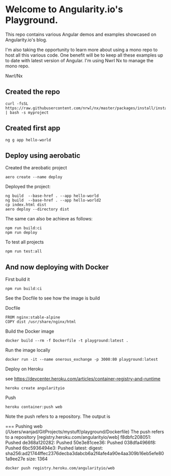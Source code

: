 # Welcome to Angularity.io's Playground.

This repo contains various Angular demos and examples showcased on Angularity.io's blog.

I'm also taking the opportunity to learn more about using a mono repo to host all this various code. One benefit will be to keep all these examples up to date with latest version of Angular. I'm using Nwrl Nx to manage the mono repo.

Nwrl/Nx

## Created the repo

```
curl -fsSL https://raw.githubusercontent.com/nrwl/nx/master/packages/install/install.sh | bash -s myproject
```

## Created first app

```
ng g app hello-world
```


## Deploy using aerobatic

Created the areobatic project

```
aero create --name deploy
```

Deployed the project:

```
ng build  --base-href . --app hello-world
ng build  --base-href . --app hello-world2
cp index.html dist
aero deploy --directory dist
```

The same can also be achieve as follows:

```
npm run build:ci
npm run deploy
```

To test all projects

```
npm run test:all
```

## And now deploying  with Docker

First build it

```
npm run build:ci
```

See the Docfile to see how the image is build

Docfile
```
FROM nginx:stable-alpine
COPY dist /usr/share/nginx/html
```

Build the Docker image

```
docker build --rm -f Dockerfile -t playground:latest .
```

Run the image locally

```
docker run -it --name onerous_exchange -p 3000:80 playground:latest
```

Deploy on Heroku

see https://devcenter.heroku.com/articles/container-registry-and-runtime

```
heroku create angularityio
```

Push

```
heroku container:push web
```

Note the push refers to a repository. The output is

=== Pushing web (/Users/wanjad/GitProjects/mystuff/playground/Dockerfile)
The push refers to a repository [registry.heroku.com/angularityio/web]
f8dbfc208051: Pushed
de368a120282: Pushed
50e3e81cee36: Pushed
038dfa4966f8: Pushed
6bc5936494e3: Pushed
latest: digest: sha256:ad21744ffec2376decba3dabcb6a2f4afe4a90e4aa309b16eb5efe801a9ee27e size: 1364

```
docker push registry.heroku.com/angularityio/web
```